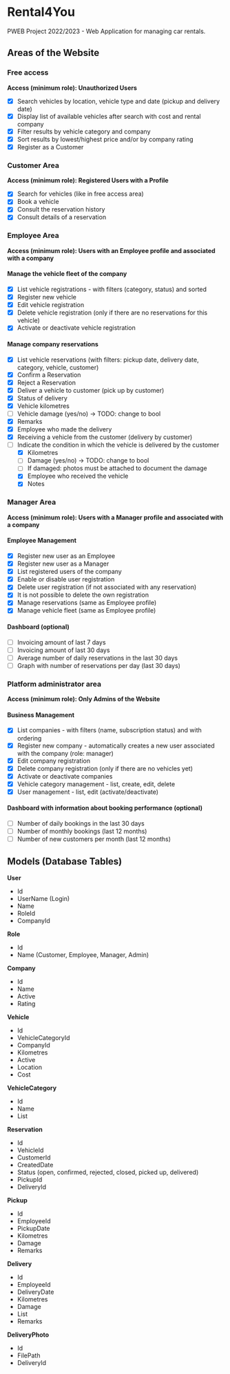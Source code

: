 # Rental4You

PWEB Project 2022/2023 - Web Application for managing car rentals.

## Areas of the Website

### Free access

**Access (minimum role): Unauthorized Users**

- [x] Search vehicles by location, vehicle type and date (pickup and delivery date)
- [x] Display list of available vehicles after search with cost and rental company
- [x] Filter results by vehicle category and company
- [x] Sort results by lowest/highest price and/or by company rating
- [x] Register as a Customer

### Customer Area

**Access (minimum role): Registered Users with a Profile**

- [x] Search for vehicles (like in free access area)
- [x] Book a vehicle
- [x] Consult the reservation history
- [x] Consult details of a reservation

### Employee Area

**Access (minimum role): Users with an Employee profile and associated with a company**

#### Manage the vehicle fleet of the company

- [x] List vehicle registrations - with filters (category, status) and sorted
- [x] Register new vehicle
- [x] Edit vehicle registration
- [x] Delete vehicle registration (only if there are no reservations for this vehicle)
- [x] Activate or deactivate vehicle registration

#### Manage company reservations

- [x] List vehicle reservations (with filters: pickup date, delivery date, category, vehicle, customer)
- [x] Confirm a Reservation
- [x] Reject a Reservation
- [x] Deliver a vehicle to customer (pick up by customer)
- [x] Status of delivery
- [x] Vehicle kilometres
- [ ] Vehicle damage (yes/no) -> TODO: change to bool
- [x] Remarks
- [x] Employee who made the delivery
- [x] Receiving a vehicle from the customer (delivery by customer)
- [ ] Indicate the condition in which the vehicle is delivered by the customer
  - [x] Kilometres
  - [ ] Damage (yes/no) -> TODO: change to bool
  - [ ] If damaged: photos must be attached to document the damage
  - [x] Employee who received the vehicle
  - [x] Notes

### Manager Area

**Access (minimum role): Users with a Manager profile and associated with a company**

#### Employee Management

- [x] Register new user as an Employee
- [x] Register new user as a Manager
- [x] List registered users of the company
- [x] Enable or disable user registration
- [x] Delete user registration (if not associated with any reservation)
- [x] It is not possible to delete the own registration
- [x] Manage reservations (same as Employee profile)
- [x] Manage vehicle fleet (same as Employee profile)

#### Dashboard (optional)

- [ ] Invoicing amount of last 7 days
- [ ] Invoicing amount of last 30 days
- [ ] Average number of daily reservations in the last 30 days
- [ ] Graph with number of reservations per day (last 30 days)

### Platform administrator area

**Access (minimum role): Only Admins of the Website**

#### Business Management

- [x] List companies - with filters (name, subscription status) and with ordering
- [x] Register new company - automatically creates a new user associated with the company (role: manager)
- [x] Edit company registration
- [x] Delete company registration (only if there are no vehicles yet)
- [x] Activate or deactivate companies
- [x] Vehicle category management - list, create, edit, delete
- [x] User management - list, edit (activate/deactivate)

#### Dashboard with information about booking performance (optional)

- [ ] Number of daily bookings in the last 30 days
- [ ] Number of monthly bookings (last 12 months)
- [ ] Number of new customers per month (last 12 months)

## Models (Database Tables)

**User**

- Id
- UserName (Login)
- Name
- RoleId
- CompanyId

**Role**

- Id
- Name (Customer, Employee, Manager, Admin)

**Company**

- Id
- Name
- Active
- Rating

**Vehicle**

- Id
- VehicleCategoryId
- CompanyId
- Kilometres
- Active
- Location
- Cost

**VehicleCategory**

- Id
- Name
- List<Vehicle>

**Reservation**

- Id
- VehicleId
- CustomerId
- CreatedDate
- Status (open, confirmed, rejected, closed, picked up, delivered)
- PickupId
- DeliveryId

**Pickup**

- Id
- EmployeeId
- PickupDate
- Kilometres
- Damage
- Remarks

**Delivery**

- Id
- EmployeeId
- DeliveryDate
- Kilometres
- Damage
- List<Photo>
- Remarks

**DeliveryPhoto**

- Id
- FilePath
- DeliveryId
